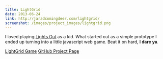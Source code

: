 ```yaml
---
title: LightGrid
date: 2013-06-24
link: http://jaradcomingdeer.com/lightgrid/
screenshot: /images/project_images/lightgrid.png
---
```


I loved playing [Lights Out](http://en.wikipedia.org/wiki/Lights_Out_%28game%29) as a kid. What started out as a simple prototype I ended up turning into a little javascript web game. Beat it on hard, __I dare ya__.

<a class="button" href="http://jaradcomingdeer.com/lightgrid/">LightGrid Game</a>
<a class="button" href="http://github.com/TheBrownSound/LightGrid">GitHub Project Page</a>
